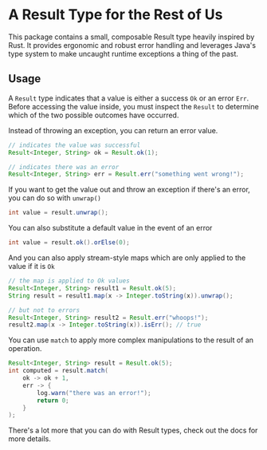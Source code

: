 # A Result Type for the Rest of Us

This package contains a small, composable Result type heavily inspired by Rust. It provides ergonomic and robust error handling and leverages Java's type system to make uncaught runtime exceptions a thing of the past.

## Usage

A `Result` type indicates that a value is either a success `Ok` or an error `Err`. Before accessing the value inside, you must inspect the `Result` to determine which of the two possible outcomes have occurred.

Instead of throwing an exception, you can return an error value.

```java
// indicates the value was successful
Result<Integer, String> ok = Result.ok(1);

// indicates there was an error
Result<Integer, String> err = Result.err("something went wrong!");
```

If you want to get the value out and throw an exception if there's an error, you can do so with `unwrap()`

```java
int value = result.unwrap();
```

You can also substitute a default value in the event of an error

```java
int value = result.ok().orElse(0);
```

And you can also apply stream-style maps which are only applied to the value if it is `Ok`

```java
// the map is applied to Ok values
Result<Integer, String> result1 = Result.ok(5);
String result = result1.map(x -> Integer.toString(x)).unwrap();

// but not to errors
Result<Integer, String> result2 = Result.err("whoops!");
result2.map(x -> Integer.toString(x)).isErr(); // true
```

You can use `match` to apply more complex manipulations to the result of an operation.

```java
Result<Integer, String> result = Result.ok(5);
int computed = result.match(
    ok -> ok + 1,
    err -> {
        log.warn("there was an error!");
        return 0;
    }
);
```

There's a lot more that you can do with Result types, check out the docs for more details.
